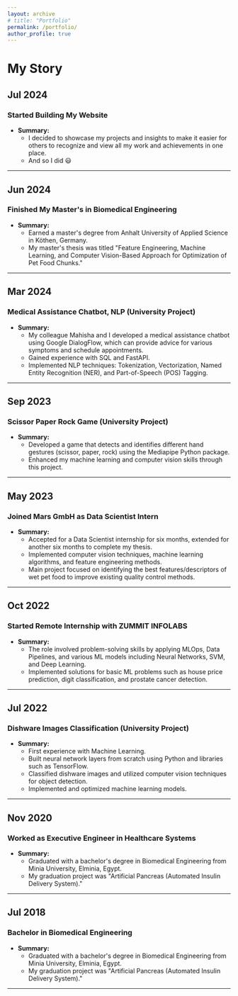 ```yaml
---
layout: archive
# title: "Portfolio"
permalink: /portfolio/
author_profile: true
---
```



<!-- {% include base_path %}


{% for post in site.portfolio %}
  {% include archive-single.html %}
{% endfor %} -->

# My Story

## Jul 2024

### Started Building My Website

- **Summary:**
  - I decided to showcase my projects and insights to make it easier for others to recognize and view all my work and achievements in one place.
  - And so I did 😃

---

## Jun 2024

### Finished My Master's in Biomedical Engineering

- **Summary:**
  - Earned a master's degree from Anhalt University of Applied Science in Köthen, Germany.
  - My master's thesis was titled "Feature Engineering, Machine Learning, and Computer Vision-Based Approach for Optimization of Pet Food Chunks."

---

## Mar 2024

### Medical Assistance Chatbot, NLP (University Project)

- **Summary:**
  - My colleague Mahisha and I developed a medical assistance chatbot using Google DialogFlow, which can provide advice for various symptoms and schedule appointments.
  - Gained experience with SQL and FastAPI.
  - Implemented NLP techniques: Tokenization, Vectorization, Named Entity Recognition (NER), and Part-of-Speech (POS) Tagging.

---

## Sep 2023

### Scissor Paper Rock Game (University Project)

- **Summary:**
  - Developed a game that detects and identifies different hand gestures (scissor, paper, rock) using the Mediapipe Python package.
  - Enhanced my machine learning and computer vision skills through this project.

---

## May 2023

### Joined Mars GmbH as Data Scientist Intern

- **Summary:**
  - Accepted for a Data Scientist internship for six months, extended for another six months to complete my thesis.
  - Implemented computer vision techniques, machine learning algorithms, and feature engineering methods.
  - Main project focused on identifying the best features/descriptors of wet pet food to improve existing quality control methods.

---

## Oct 2022

### Started Remote Internship with ZUMMIT INFOLABS

- **Summary:**
  - The role involved problem-solving skills by applying MLOps, Data Pipelines, and various ML models including Neural Networks, SVM, and Deep Learning.
  - Implemented solutions for basic ML problems such as house price prediction, digit classification, and prostate cancer detection.

---

## Jul 2022

### Dishware Images Classification (University Project)

- **Summary:**
  - First experience with Machine Learning.
  - Built neural network layers from scratch using Python and libraries such as TensorFlow.
  - Classified dishware images and utilized computer vision techniques for object detection.
  - Implemented and optimized machine learning models.

---

## Nov 2020

### Worked as Executive Engineer in Healthcare Systems

- **Summary:**
  - Graduated with a bachelor's degree in Biomedical Engineering from Minia University, Elminia, Egypt.
  - My graduation project was "Artificial Pancreas (Automated Insulin Delivery System)."

---

## Jul 2018

### Bachelor in Biomedical Engineering

- **Summary:**
  - Graduated with a bachelor's degree in Biomedical Engineering from Minia University, Elminia, Egypt.
  - My graduation project was "Artificial Pancreas (Automated Insulin Delivery System)."

---